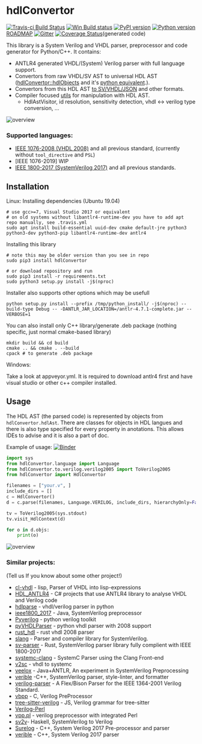 # hdlConvertor
[![Travis-ci Build Status](https://travis-ci.org/Nic30/hdlConvertor.png?branch=master)](https://travis-ci.org/Nic30/hdlConvertor)
[![Win Build status](https://ci.appveyor.com/api/projects/status/e3cvi3ig5y4vni7e?svg=true)](https://ci.appveyor.com/project/nic30/hdlconvertor)
[![PyPI version](https://badge.fury.io/py/hdlConvertor.svg)](http://badge.fury.io/py/hdlConvertor)
[![Python version](https://img.shields.io/pypi/pyversions/hdlConvertor.svg)](https://img.shields.io/pypi/pyversions/hdlConvertor.svg)
[ROADMAP](https://drive.google.com/file/d/1zyegLIf7VaBRyb-ED5vgOMmHzW4SRZLp/view?usp=sharing) [![Gitter](https://badges.gitter.im/hdlConvertor/community.svg)](https://gitter.im/hdlConvertor/community?utm_source=badge&utm_medium=badge&utm_campaign=pr-badge)
[![Coverage Status](https://coveralls.io/repos/github/Nic30/hdlConvertor/badge.svg?branch=master)](https://coveralls.io/github/Nic30/hdlConvertor?branch=master)(generated code)

This library is a System Verilog and VHDL parser, preprocessor and code generator for Python/C++.
It contains:

   * ANTLR4 generated VHDL/(System) Verilog parser with full language support.
   * Convertors from raw VHDL/SV AST to universal HDL AST ([hdlConvertor::hdlObjects](https://github.com/Nic30/hdlConvertor/tree/master/include/hdlConvertor/hdlObjects) and it's [python equivalent](https://github.com/Nic30/hdlConvertor/tree/master/hdlConvertor/hdlAst).).
   * Convertors from this HDL AST [to SV/VHDL/JSON](https://github.com/Nic30/hdlConvertor/tree/master/hdlConvertor/to) and other formats.
   * Compiler focused [utils](https://github.com/Nic30/hdlConvertor/tree/master/hdlConvertor/translate) for manipulation with HDL AST.
       * HdlAstVisitor, id resolution, sensitivity detection, vhdl <-> verilog type conversion, ...

![overview](https://raw.githubusercontent.com/nic30/hdlConvertor/master/doc/hdlConvertor_overview.png)


### Supported languages:
* [IEEE 1076-2008 (VHDL 2008)](https://ieeexplore.ieee.org/document/4772740) and all previous standard, (currently without `tool_directive` and `PSL`)
* [IEEE 1076-2019] WIP
* [IEEE 1800-2017 (SystemVerilog 2017)](https://ieeexplore.ieee.org/document/8299595) and all previous standards.


## Installation

Linux:
Installing dependencies (Ubuntu 19.04)
```
# use gcc>=7, Visual Studio 2017 or equivalent
# on old systems without libantlr4-runtime-dev you have to add apt repo manually, see .travis.yml
sudo apt install build-essential uuid-dev cmake default-jre python3 python3-dev python3-pip libantlr4-runtime-dev antlr4
```

Installing this library
```
# note this may be older version than you see in repo
sudo pip3 install hdlConvertor

# or download repository and run
sudo pip3 install -r requirements.txt
sudo python3 setup.py install -j$(nproc)
```

Installer also supports other options which may be usefull
```
python setup.py install --prefix /tmp/python_install/ -j$(nproc) --build-type Debug -- -DANTLR_JAR_LOCATION=/antlr-4.7.1-complete.jar -- VERBOSE=1
```

You can also install only C++ library/generate .deb package (nothing specific, just normal cmake-based library)
```
mkdir build && cd build
cmake .. && cmake . --build
cpack # to generate .deb package
```

Windows:

Take a look at appveyor.yml. It is required to download antlr4 first and have visual studio or other c++ compiler installed.


## Usage

The HDL AST (the parsed code) is represented by objects from `hdlConvertor.hdlAst`.
There are classes for objects in HDL langues and there is also type specified for every property in anotations. This allows IDEs to advise and it is also a part of doc.

Example of usage: [![Binder](https://mybinder.org/badge_logo.svg)](https://mybinder.org/v2/gh/Nic30/hdlConvertor/master?filepath=notebooks%2F01_parse_and_dump.ipynb)
```python
import sys
from hdlConvertor.language import Language
from hdlConvertor.to.verilog.verilog2005 import ToVerilog2005
from hdlConvertor import HdlConvertor

filenames = ["your.v", ]
include_dirs = []
c = HdlConvertor()
d = c.parse(filenames, Language.VERILOG, include_dirs, hierarchyOnly=False, debug=True)

tv = ToVerilog2005(sys.stdout)
tv.visit_HdlContext(d)

for o in d.objs:
    print(o)
```

![overview](https://raw.githubusercontent.com/nic30/hdlConvertor/master/doc/hdlConvertor_typical_usage.png)


### Similar projects:
(Tell us If you know about some other project!)

* [cl-vhdl](https://github.com/mabragor/cl-vhdl) - lisp, Parser of VHDL into lisp-expressions 
* [HDL_ANTLR4](https://github.com/denisgav/HDL_ANTLR4) - C# projects that use ANTLR4 library to analyse VHDL and Verilog code
* [hdlparse](https://github.com/kevinpt/hdlparse/) - vhdl/verilog parser in python
* [ieee1800_2017](https://github.com/veriktig/ieee1800_2017) - Java, SystemVerilog preprocessor
* [Pyverilog](https://github.com/PyHDI/Pyverilog) - python verilog toolkit
* [pyVHDLParser](https://github.com/Paebbels/pyVHDLParser) - python vhdl parser with 2008 support
* [rust_hdl](https://github.com/kraigher/rust_hdl) - rust vhdl 2008 parser
* [slang](https://github.com/MikePopoloski/slang) - Parser and compiler library for SystemVerilog.
* [sv-parser](https://github.com/dalance/sv-parser) - Rust, SystemVerilog parser library fully complient with IEEE 1800-2017
* [systemc-clang](https://github.com/anikau31/systemc-clang) - SystemC Parser using the Clang Front-end
* [v2sc](https://github.com/denisgav/v2sc) - vhdl to systemc
* [veelox](https://github.com/martinda/veelox) - Java+ANTLR, An experiment in SystemVerilog Preprocessing 
* [verible](https://github.com/chiplicity/verible) -C++, SystemVerilog parser, style-linter, and formatter
* [verilog-parser](https://github.com/ben-marshall/verilog-parser) - A Flex/Bison Parser for the IEEE 1364-2001 Verilog Standard.
* [vbpp](https://github.com/balanx/vbpp) - C, Verilog PreProcessor
* [tree-sitter-verilog](https://github.com/tree-sitter/tree-sitter-verilog) - JS,  Verilog grammar for tree-sitter 
* [Verilog-Perl](https://metacpan.org/pod/Verilog-Perl)
* [vpp.pl](https://www.beyond-circuits.com/wordpress/vpp-pl-man-page/) - verilog preprocessor with integrated Perl
* [sv2v](https://github.com/zachjs/sv2v)- Haskell, SystemVerilog to Verilog
* [Surelog](https://github.com/alainmarcel/Surelog) - C++, System Verilog 2017 Pre-processor and parser
* [verible](https://github.com/google/verible) - C++, System Verilog 2017 parser
